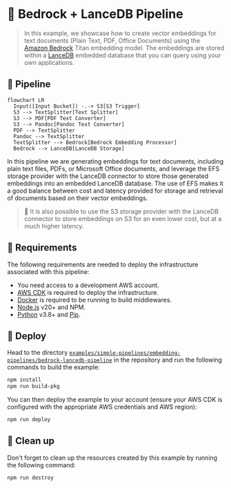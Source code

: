 # 💾 Bedrock + LanceDB Pipeline

> In this example, we showcase how to create vector embeddings for text documents (Plain Text, PDF, Office Documents) using the [Amazon Bedrock](https://aws.amazon.com/bedrock/) Titan embedding model. The embeddings are stored within a [LanceDB](https://lancedb.github.io/lancedb/) embedded database that you can query using your own applications.

## :dna: Pipeline

```mermaid
flowchart LR
  Input([Input Bucket]) -.-> S3[S3 Trigger]
  S3 --> TextSplitter[Text Splitter]
  S3 --> PDF[PDF Text Converter]
  S3 --> Pandoc[Pandoc Text Converter]
  PDF --> TextSplitter
  Pandoc --> TextSplitter
  TextSplitter --> Bedrock[Bedrock Embedding Processor]
  Bedrock --> LanceDB[LanceDB Storage]
```

In this pipeline we are generating embeddings for text documents, including plain text files, PDFs, or Microsoft Office documents, and leverage the EFS storage provider with the LanceDB connector to store those generated embeddings into an embedded LanceDB database. The use of EFS makes it a good balance between cost and latency provided for storage and retrieval of documents based on their vector embeddings.

> 💁 It is also possible to use the S3 storage provider with the LanceDB connector to store embeddings on S3 for an even lower cost, but at a much higher latency.

## 📝 Requirements

The following requirements are needed to deploy the infrastructure associated with this pipeline:

- You need access to a development AWS account.
- [AWS CDK](https://docs.aws.amazon.com/cdk/latest/guide/getting_started.html#getting_started_install) is required to deploy the infrastructure.
- [Docker](https://docs.docker.com/get-docker/) is required to be running to build middlewares.
- [Node.js](https://nodejs.org/en/download/) v20+ and NPM.
- [Python](https://www.python.org/downloads/) v3.8+ and [Pip](https://pip.pypa.io/en/stable/installation/).

## 🚀 Deploy

Head to the directory [`examples/simple-pipelines/embedding-pipelines/bedrock-lancedb-pipeline`](/examples/simple-pipelines/embedding-pipelines/bedrock-lancedb-pipeline) in the repository and run the following commands to build the example:

```bash
npm install
npm run build-pkg
```

You can then deploy the example to your account (ensure your AWS CDK is configured with the appropriate AWS credentials and AWS region):

```bash
npm run deploy
```

## 🧹 Clean up

Don't forget to clean up the resources created by this example by running the following command:

```bash
npm run destroy
```
